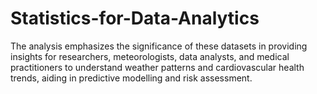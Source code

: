 # Statistics-for-Data-Analytics
The analysis emphasizes the significance of these datasets in providing insights for researchers, meteorologists, data analysts, and medical practitioners to understand weather patterns and cardiovascular health trends, aiding in predictive modelling and risk assessment.
